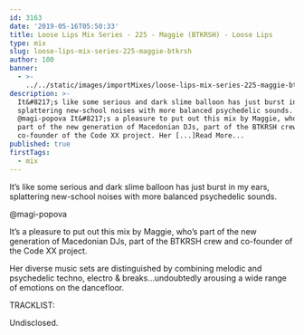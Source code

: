 ```yaml
---
id: 3163
date: '2019-05-16T05:50:33'
title: Loose Lips Mix Series - 225 - Maggie (BTKRSH) - Loose Lips
type: mix
slug: loose-lips-mix-series-225-maggie-btkrsh
author: 100
banner:
  - >-
    ../../static/images/importMixes/loose-lips-mix-series-225-maggie-btkrsh/image3163.jpeg
description: >-
  It&#8217;s like some serious and dark slime balloon has just burst in my ears,
  splattering new-school noises with more balanced psychedelic sounds.
  @magi-popova It&#8217;s a pleasure to put out this mix by Maggie, who&#8217;s
  part of the new generation of Macedonian DJs, part of the BTKRSH crew and
  co-founder of the Code XX project. Her [...]Read More...
published: true
firstTags:
  - mix
---
```

It’s like some serious and dark slime balloon has just burst in my ears, splattering new-school noises with more balanced psychedelic sounds.

@magi-popova

It’s a pleasure to put out this mix by Maggie, who’s part of the new generation of Macedonian DJs, part of the BTKRSH crew and co-founder of the Code XX project.

Her diverse music sets are distinguished by combining melodic and psychedelic techno, electro & breaks…undoubtedly arousing a wide range of emotions on the dancefloor.

TRACKLIST:

Undisclosed.